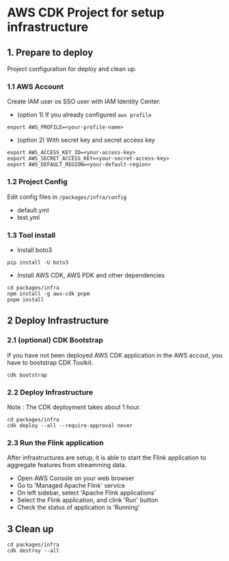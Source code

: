 # AWS CDK Project for setup infrastructure

## 1. Prepare to deploy

Project configuration for deploy and clean up.

### 1.1 AWS Account
Create IAM user os SSO user with IAM Identity Center.
* (option 1) If you already configured ```aws profile```
```
export AWS_PROFILE=<your-profile-name> 
```
* (option 2) With secret key and secret access key
```
export AWS_ACCESS_KEY_ID=<your-access-key>
export AWS_SECRET_ACCESS_KEY=<your-secret-access-key>
export AWS_DEFAULT_REGION=<your-default-region>
```

### 1.2 Project Config
Edit config files in ```/packages/infra/config```
* default.yml
* test.yml

### 1.3 Tool install
* Install boto3
```
pip install -U boto3
```

* Install AWS CDK, AWS PDK and other dependencies
```
cd packages/infra
npm install -g aws-cdk pnpm
pnpm install
```

## 2 Deploy Infrastructure

### 2.1 (optional) CDK Bootstrap
If you have not been deployed AWS CDK application in the AWS accout, you have to bootstrap CDK Toolkit.
```
cdk bootstrap
```

### 2.2 Deploy Infrastructure
Note : The CDK deployment takes about 1 hour.
```
cd packages/infra
cdk deploy --all --require-approval never
```

### 2.3 Run the Flink application
After infrastructures are setup, it is able to start the Flink application to aggregate features from streamming data.
* Open AWS Console on your web browser
* Go to 'Managed Apache Flink' service
* On left sidebar, select 'Apache Flink applications'
* Select the Flink application, and clink 'Run' button
* Check the status of application is 'Running'

## 3 Clean up
```
cd packages/infra
cdk destroy --all
```